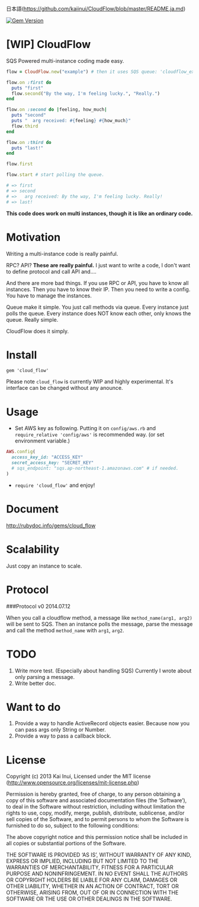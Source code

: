 日本語(https://github.com/kaiinui/CloudFlow/blob/master/README.ja.md)

[![Gem Version](https://badge.fury.io/rb/cloud_flow.svg)](http://badge.fury.io/rb/cloud_flow)

[WIP] CloudFlow
=========

SQS Powered multi-instance coding made easy.

```ruby
flow = CloudFlow.new("example") # then it uses SQS queue: 'cloudflow_example'

flow.on :first do
  puts "first"
  flow.second("By the way, I'm feeling lucky.", "Really.")
end

flow.on :second do |feeling, how_much|
  puts "second"
  puts "  arg received: #{feeling} #{how_much}"
  flow.third
end

flow.on :third do
  puts "last!"
end

flow.first

flow.start # start polling the queue.

# => first 
# => second
# =>   arg received: By the way, I'm feeling lucky. Really!
# => last!
```

**This code does work on multi instances, though it is like an ordinary code.**

Motivation
=========

Writing a multi-instance code is really painful.

RPC? API? **These are really painful.** I just want to write a code, I don't want to define protocol and call API and....

And there are more bad things. If you use RPC or API, you have to know all instances. Then you have to know their IP. Then you need to write a config. You have to manage the instances.

Queue make it simple. 
You just call methods via queue.
Every instance just polls the queue.
Every instance does NOT know each other, only knows the queue.
Really simple.

CloudFlow does it simply.

Install
=========

`gem 'cloud_flow'`

Please note `cloud_flow` is currently WIP and highly experimental.
It's interface can be changed without any anounce.

Usage
=========

- Set AWS key as following. Putting it on `config/aws.rb` and `require_relative 'config/aws'` is recommended way. (or set environment variable.)

```ruby
AWS.config(
  access_key_id: "ACCESS_KEY"
  secret_access_key: "SECRET_KEY"
  # sqs_endpoint: "sqs.ap-northeast-1.amazonaws.com" # if needed.
)
```

- `require 'cloud_flow'` and enjoy!


Document
=========

http://rubydoc.info/gems/cloud_flow

Scalability
=========

Just copy an instance to scale.

Protocol
====

###Protocol v0 2014.07.12

When you call a cloudflow method, a message like `method_name(arg1, arg2)` will be sent to SQS. Then an instance polls the message, parse the message and call the method `method_name` with `arg1`, `arg2`.

TODO
=========
1. Write more test. (Especially about handling SQS) Currently I wrote about only parsing a message. 
2. Write better doc.

Want to do
========
1. Provide a way to handle ActiveRecord objects easier. Because now you can pass args only String or Number.
2. Provide a way to pass a callback block.

License
===

Copyright (c) 2013 Kai Inui, Licensed under the MIT license (http://www.opensource.org/licenses/mit-license.php)

Permission is hereby granted, free of charge, to any person obtaining a copy of this software and associated documentation files (the ‘Software’), to deal in the Software without restriction, including without limitation the rights to use, copy, modify, merge, publish, distribute, sublicense, and/or sell copies of the Software, and to permit persons to whom the Software is furnished to do so, subject to the following conditions:

The above copyright notice and this permission notice shall be included in all copies or substantial portions of the Software.

THE SOFTWARE IS PROVIDED ‘AS IS’, WITHOUT WARRANTY OF ANY KIND, EXPRESS OR IMPLIED, INCLUDING BUT NOT LIMITED TO THE WARRANTIES OF MERCHANTABILITY, FITNESS FOR A PARTICULAR PURPOSE AND NONINFRINGEMENT. IN NO EVENT SHALL THE AUTHORS OR COPYRIGHT HOLDERS BE LIABLE FOR ANY CLAIM, DAMAGES OR OTHER LIABILITY, WHETHER IN AN ACTION OF CONTRACT, TORT OR OTHERWISE, ARISING FROM, OUT OF OR IN CONNECTION WITH THE SOFTWARE OR THE USE OR OTHER DEALINGS IN THE SOFTWARE.
